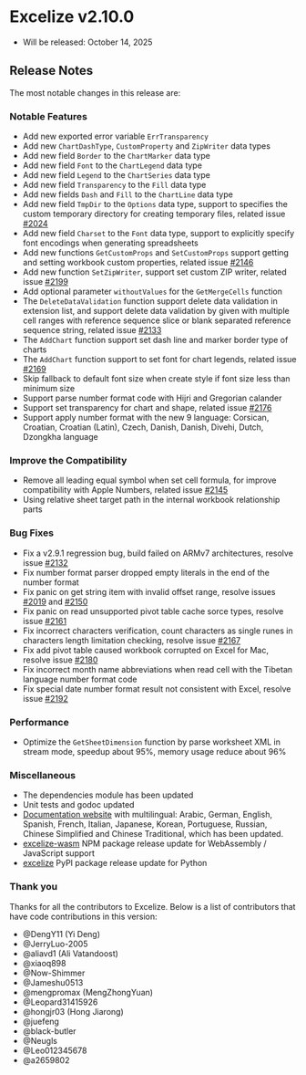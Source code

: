 # Excelize v2.10.0

* Will be released: October 14, 2025

## Release Notes

The most notable changes in this release are:

### Notable Features

* Add new exported error variable `ErrTransparency`
* Add new `ChartDashType`, `CustomProperty` and `ZipWriter` data types
* Add new field `Border` to the `ChartMarker` data type
* Add new field `Font` to the `ChartLegend` data type
* Add new field `Legend` to the `ChartSeries` data type
* Add new field `Transparency` to the `Fill` data type
* Add new fields `Dash` and `Fill` to the `ChartLine` data type
* Add new field `TmpDir` to the `Options` data type, support to specifies the custom temporary directory for creating temporary files, related issue [#2024](https://github.com/xuri/excelize/issues/2024)
* Add new field `Charset` to the `Font` data type, support to explicitly specify font encodings when generating spreadsheets
* Add new functions `GetCustomProps` and `SetCustomProps` support getting and setting workbook custom properties, related issue [#2146](https://github.com/xuri/excelize/issues/2146)
* Add new function `SetZipWriter`, support set custom ZIP writer, related issue [#2199](https://github.com/xuri/excelize/issues/2199)
* Add optional parameter `withoutValues` for the `GetMergeCells` function
* The `DeleteDataValidation` function support delete data validation in extension list, and support delete data validation by given with multiple cell ranges with reference sequence slice or blank separated reference sequence string, related issue [#2133](https://github.com/xuri/excelize/issues/2133)
* The `AddChart` function support set dash line and marker border type of charts
* The `AddChart` function support to set font for chart legends, related issue [#2169](https://github.com/xuri/excelize/issues/2169)
* Skip fallback to default font size when create style if font size less than minimum size
* Support parse number format code with Hijri and Gregorian calander
* Support set transparency for chart and shape, related issue [#2176](https://github.com/xuri/excelize/issues/2176)
* Support apply number format with the new 9 language: Corsican, Croatian, Croatian (Latin), Czech, Danish, Danish, Divehi, Dutch, Dzongkha language

### Improve the Compatibility

* Remove all leading equal symbol when set cell formula, for improve compatibility with Apple Numbers, related issue [#2145](https://github.com/xuri/excelize/issues/2145)
* Using relative sheet target path in the internal workbook relationship parts

### Bug Fixes

* Fix a v2.9.1 regression bug, build failed on ARMv7 architectures, resolve issue [#2132](https://github.com/xuri/excelize/issues/2132)
* Fix number format parser dropped empty literals in the end of the number format
* Fix panic on get string item with invalid offset range, resolve issues [#2019](https://github.com/xuri/excelize/issues/2019) and [#2150](https://github.com/xuri/excelize/issues/2150)
* Fix panic on read unsupported pivot table cache sorce types, resolve issue [#2161](https://github.com/xuri/excelize/issues/2161)
* Fix incorrect characters verification, count characters as single runes in characters length limitation checking, resolve issue [#2167](https://github.com/xuri/excelize/issues/2167)
* Fix add pivot table caused workbook corrupted on Excel for Mac, resolve issue [#2180](https://github.com/xuri/excelize/issues/2180)
* Fix incorrect month name abbreviations when read cell with the Tibetan language number format code
* Fix special date number format result not consistent with Excel, resolve issue [#2192](https://github.com/xuri/excelize/issues/2192)

### Performance

* Optimize the `GetSheetDimension` function by parse worksheet XML in stream mode, speedup about 95%, memory usage reduce about 96%

### Miscellaneous

* The dependencies module has been updated
* Unit tests and godoc updated
* [Documentation website](https://xuri.me/excelize) with multilingual: Arabic, German, English, Spanish, French, Italian, Japanese, Korean, Portuguese, Russian, Chinese Simplified and Chinese Traditional, which has been updated.
* [excelize-wasm](https://github.com/xuri/excelize-wasm) NPM package release update for WebAssembly / JavaScript support
* [excelize](https://github.com/xuri/excelize-py) PyPI package release update for Python

### Thank you

Thanks for all the contributors to Excelize. Below is a list of contributors that have code contributions in this version:

* @DengY11 (Yi Deng)
* @JerryLuo-2005
* @aliavd1 (Ali Vatandoost)
* @xiaoq898
* @Now-Shimmer
* @Jameshu0513
* @mengpromax (MengZhongYuan)
* @Leopard31415926
* @hongjr03 (Hong Jiarong)
* @juefeng
* @black-butler
* @Neugls
* @Leo012345678
* @a2659802
